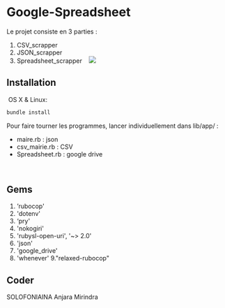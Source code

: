 # Google-Spreadsheet



Le projet consiste en 3 parties :
​
1. CSV_scrapper
2. JSON_scrapper
3. Spreadsheet_scrapper
​
​
​
![](header.png)
​
## Installation
​
OS X & Linux:
​
```sh
bundle install
```

Pour faire tourner les programmes, lancer individuellement dans lib/app/ :
- maire.rb	: json
- csv_mairie.rb : CSV
- Spreadsheet.rb : google drive

​

## Gems

1. ’rubocop'
2. 'dotenv'
3. ‘pry'
4. 'nokogiri'
5. 'rubysl-open-uri', '~> 2.0'
6. 'json'
7. 'google_drive'
8. 'whenever'
9."relaxed-rubocop"
​
## Coder
SOLOFONIAINA Anjara Mirindra
